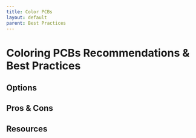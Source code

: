 ```yaml
---
title: Color PCBs
layout: default
parent: Best Practices
---
```


# Coloring PCBs Recommendations & Best Practices

## Options

## Pros & Cons

## Resources